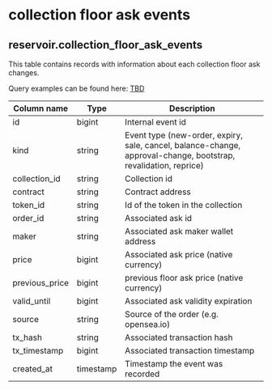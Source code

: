 # collection floor ask events

## **reservoir.collection\_floor\_ask\_events**

This table contains records with information about each collection floor ask changes.

Query examples can be found here: [TBD](TBD)

| **Column name** | **Type**  | **Description**                                                                                                 |
|-----------------|-----------|-----------------------------------------------------------------------------------------------------------------|
| id              | bigint    | Internal event id                                                                                               |
| kind            | string    | Event type (new-order, expiry, sale, cancel, balance-change, approval-change, bootstrap, revalidation, reprice) |
| collection\_id  | string    | Collection id                                                                                                   |
| contract        | string    | Contract address                                                                                                |
| token\_id       | string    | Id of the token in the collection                                                                               |
| order\_id       | string    | Associated ask id                                                                                               |
| maker           | string    | Associated ask maker wallet address                                                                             |
| price           | bigint    | Associated ask price (native currency)                                                                          |
| previous\_price | bigint    | previous floor ask price (native currency)                                                                      |
| valid\_until    | bigint    | Associated ask validity expiration                                                                              |
| source          | string    | Source of the order (e.g. opensea.io)                                                                           |
| tx\_hash        | string    | Associated transaction hash                                                                                     |
| tx\_timestamp   | bigint    | Associated transaction timestamp                                                                                |
| created\_at     | timestamp | Timestamp the event was recorded                                                                                |
